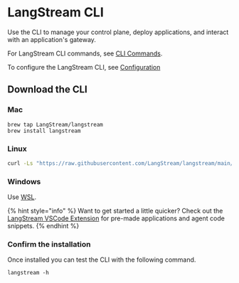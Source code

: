 # LangStream CLI

Use the CLI to manage your control plane, deploy applications, and interact with an application's gateway.

For LangStream CLI commands, see [CLI Commands](../langstream-cli/langstream-cli-commands.md).

To configure the LangStream CLI, see [Configuration](../langstream-cli/langstream-cli-configuration.md)

## Download the CLI

### Mac

```
brew tap LangStream/langstream
brew install langstream
```

### Linux

```bash
curl -Ls "https://raw.githubusercontent.com/LangStream/langstream/main/bin/get-cli.sh" | bash
```

### Windows

Use [WSL](https://learn.microsoft.com/en-us/windows/wsl/about).

{% hint style="info" %}
Want to get started a little quicker? Check out the [LangStream VSCode Extension](https://marketplace.visualstudio.com/items?itemName=DataStax.langstream) for pre-made applications and agent code snippets.
{% endhint %}

### Confirm the installation

Once installed you can test the CLI with the following command.

```
langstream -h
```

